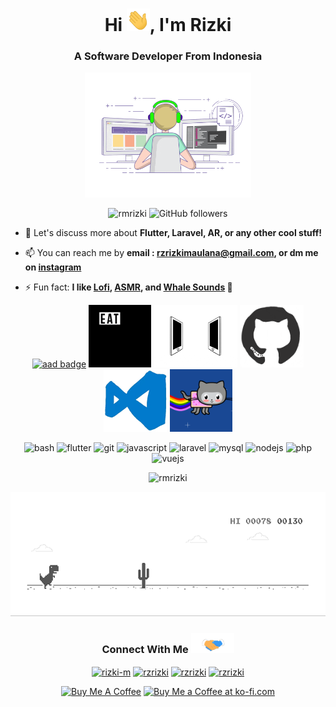 <h1 align="center">Hi <img src="https://github.com/rmRizki/rmRizki/blob/main/Hi.gif" alt="Hi" height="36px" width="auto" />, I'm Rizki</h1>
<h3 align="center">A Software Developer From Indonesia</h3>
<p align="center"> <img src="https://github.com/rmRizki/rmRizki/blob/main/work.gif" alt="work" height="200" width="auto" /></p>

<p align="center"> 
<img src="https://komarev.com/ghpvc/?username=rmrizki" alt="rmrizki" />
<img alt="GitHub followers" src="https://img.shields.io/github/followers/rmrizki?style=social"/> 
<!-- <img alt="years" src="https://badges.pufler.dev/years/rmrizki"/>  -->
<!-- <img alt="repos" src="https://badges.pufler.dev/repos/rmrizki"/>  -->
<!-- <img alt="GitHub visits" src="https://badges.pufler.dev/visits/rmrizki/git-badges"/>  -->
</p>

<!-- - 🔭 I’m currently working on **my internship project**  -->

<!-- - 🌱 I’m currently learning **VueJS, NodeJS, and Socket.io**  -->

<!-- - 👯 I’m looking to collaborate on **anything related to backend or cross-platform mobile apps development** -->

- 💬 Let's discuss more about **Flutter, Laravel, AR, or any other cool stuff!**

- 📫 You can reach me by **email : rzrizkimaulana@gmail.com, or dm me on [instagram](https://instagram.com/rmrzki)**

- ⚡ Fun fact: **I like [Lofi](https://www.youtube.com/playlist?list=PLhSYjWOJuWkz32vHbEYSGXY4Kby_hb6Zj), [ASMR](https://www.youtube.com/watch?v=THpGyYNnwzs), and [Whale Sounds](https://www.youtube.com/watch?v=p-7QrQ0cbpg&list=WL&index=83&t=0s) 🐋**

<p align="center">
  <a href="https://sgq.io/MKNGgmb" target="_blank"><img src="https://images.credential.net/badge/tiny/dxuoz8wc_badge.png" alt="aad badge" height="100px" width="auto"/></a>
  <img src="https://github.com/rmRizki/rmRizki/blob/main/giphy.webp" alt="giphy" height="100px" width="auto" /> <img src="https://github.com/rmRizki/rmRizki/blob/main/connected.gif" alt="connected" height="100px" width="auto" /> <img src="https://github.com/rmRizki/rmRizki/blob/main/github.gif" alt="github" height="100px" width="auto" /> <img src="https://github.com/rmRizki/rmRizki/blob/main/vscode.webp" alt="vscode" height="100px" width="auto" /> <img src="https://github.com/rmRizki/rmRizki/blob/main/nyantocat.gif" alt="nyantocat" height="100px" width="auto" /></p> 

<p align="center"><img src="https://www.vectorlogo.zone/logos/gnu_bash/gnu_bash-icon.svg" alt="bash" width="40" height="40"/> <img src="https://www.vectorlogo.zone/logos/flutterio/flutterio-icon.svg" alt="flutter" width="40" height="40"/> <img src="https://www.vectorlogo.zone/logos/git-scm/git-scm-icon.svg" alt="git" width="40" height="40"/> <img src="https://devicons.github.io/devicon/devicon.git/icons/javascript/javascript-original.svg" alt="javascript" width="40" height="40"/> <img src="https://devicons.github.io/devicon/devicon.git/icons/laravel/laravel-plain-wordmark.svg" alt="laravel" width="40" height="40"/> <img src="https://devicons.github.io/devicon/devicon.git/icons/mysql/mysql-original-wordmark.svg" alt="mysql" width="40" height="40"/> <img src="https://devicons.github.io/devicon/devicon.git/icons/nodejs/nodejs-original-wordmark.svg" alt="nodejs" width="40" height="40"/> <img src="https://devicons.github.io/devicon/devicon.git/icons/php/php-original.svg" alt="php" width="40" height="40"/> <img src="https://devicons.github.io/devicon/devicon.git/icons/vuejs/vuejs-original-wordmark.svg" alt="vuejs" width="40" height="40"/></p>

<p align="center">
  <img src="https://github-readme-stats.vercel.app/api?username=rmrizki&show_icons=true" alt="rmrizki" />
</p>

<p align="center"> <img src="https://github.com/rmRizki/rmRizki/blob/main/dino.gif" alt="dino" height="200" width="auto" /> </p>

<h3 align="center">Connect With Me <img src="https://github.com/rmRizki/rmRizki/blob/main/Handshake.gif" alt="Handshake" height="32px" width="auto" /></h3>

<p align="center">
<a href="https://linkedin.com/in/rizki-m" target="_blank"><img align="center" src="https://cdn.jsdelivr.net/npm/simple-icons@3.0.1/icons/linkedin.svg" alt="rizki-m" height="30" width="30" /></a>
<a href="https://gitlab.com/rmrizki" target="_blank"><img align="center" src="https://cdn.jsdelivr.net/npm/simple-icons@3.0.1/icons/gitlab.svg" alt="rzrizki" height="30" width="30" /></a>
<a href="https://github.com/rmrizki" target="_blank"><img align="center" src="https://cdn.jsdelivr.net/npm/simple-icons@3.0.1/icons/github.svg" alt="rzrizki" height="30" width="30" /></a>
<a href="https://instagram.com/rmrzki" target="_blank"><img align="center" src="https://cdn.jsdelivr.net/npm/simple-icons@3.0.1/icons/instagram.svg" alt="rzrizki" height="30" width="30" /></a>
</p>

<p align="center"><a href="https://www.buymeacoffee.com/rmrizki" target="_blank"><img src="https://cdn.buymeacoffee.com/buttons/default-orange.png" alt="Buy Me A Coffee" height="36px" width="auto"></a> <a href='https://ko-fi.com/O4O420HK7' target='_blank'><img height='36' style='border:0px;height:36px;' src='https://cdn.ko-fi.com/cdn/kofi2.png?v=2' border='0' alt='Buy Me a Coffee at ko-fi.com' /></a></p>
